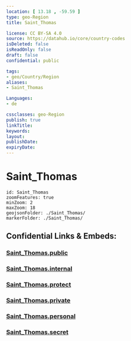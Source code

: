```yaml
---
location: [ 13.18 , -59.59 ] 
type: geo-Region
title: Saint_Thomas

license: CC BY-SA 4.0
source: https://datahub.io/core/country-codes
isDeleted: false
isReadOnly: false
draft: false
confidential: public

tags:
- geo/Country/Region
aliases:
- Saint_Thomas

Languages:
- de

cssclasses: geo-Region
publish: true
linkTitle: 
keywords: 
layout: 
publishDate: 
expiryDate: 
---
```


# Saint_Thomas

```leaflet
id: Saint_Thomas
zoomFeatures: true 
minZoom: 2 
maxZoom: 18
geojsonFolder: ./Saint_Thomas/
markerFolder: ./Saint_Thomas/
```


## Confidential Links & Embeds: 

### [Saint_Thomas.public](/_public/\Earth\Continent\America~Caribbean\Barbados\Provinces~BarbadosSaint_Thomas.public.md) 

### [Saint_Thomas.internal](/_internal/\Earth\Continent\America~Caribbean\Barbados\Provinces~BarbadosSaint_Thomas.internal.md) 

### [Saint_Thomas.protect](/_protect/\Earth\Continent\America~Caribbean\Barbados\Provinces~BarbadosSaint_Thomas.protect.md) 

### [Saint_Thomas.private](/_private/\Earth\Continent\America~Caribbean\Barbados\Provinces~BarbadosSaint_Thomas.private.md) 

### [Saint_Thomas.personal](/_personal/\Earth\Continent\America~Caribbean\Barbados\Provinces~BarbadosSaint_Thomas.personal.md) 

### [Saint_Thomas.secret](/_secret/\Earth\Continent\America~Caribbean\Barbados\Provinces~BarbadosSaint_Thomas.secret.md)

